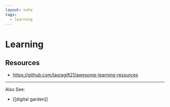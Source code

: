```yaml
---
layout: note
tags:
  - learning
---
```


# Learning

## Resources

- https://github.com/lauragift21/awesome-learning-resources

---

Also See:

- [[digital garden]]
